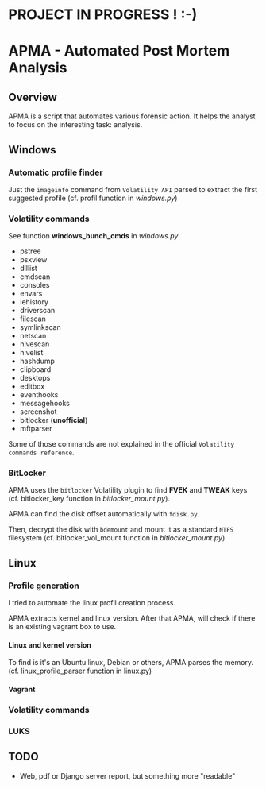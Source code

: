 # PROJECT IN PROGRESS ! :-)

# APMA - Automated Post Mortem Analysis

## Overview

APMA is a script that automates various forensic action. It helps the analyst to focus on the interesting task: analysis.

## Windows

### Automatic profile finder

Just the `imageinfo` command from `Volatility API` parsed to extract the first suggested profile (cf. profil function in _windows.py_)

### Volatility commands

See function __windows_bunch_cmds__ in _windows.py_
* pstree
* psxview
* dlllist
* cmdscan
* consoles
* envars
* iehistory
* driverscan
* filescan
* symlinkscan
* netscan
* hivescan
* hivelist
* hashdump
* clipboard
* desktops
* editbox
* eventhooks
* messagehooks
* screenshot
* bitlocker (__unofficial__)
* mftparser

Some of those commands are not explained in the official `Volatility commands reference`.

### BitLocker

APMA uses the `bitlocker` Volatility plugin to find __FVEK__ and __TWEAK__ keys (cf. bitlocker_key function in _bitlocker\_mount.py_).

APMA can find the disk offset automatically with `fdisk.py`.

Then, decrypt the disk with `bdemount` and mount it as a standard `NTFS` filesystem (cf. bitlocker_vol_mount function in _bitlocker\_mount.py_)

## Linux

### Profile generation

I tried to automate the linux profil creation process.

APMA extracts kernel and linux version. After that APMA, will check if there is an existing vagrant box to use.

#### Linux and kernel version

To find is it's an Ubuntu linux, Debian or others, APMA parses the memory. (cf. linux_profile_parser function in linux.py)

#### Vagrant

### Volatility commands

### LUKS

## TODO

* Web, pdf or Django server report, but something more "readable"
